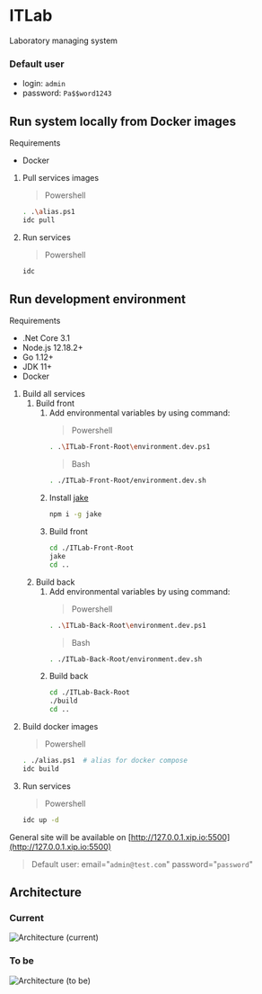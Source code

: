 # ITLab
Laboratory managing system

### Default user
* login: `admin`
* password: `Pa$$word1243`


## Run system locally from Docker images
Requirements

- Docker

1. Pull services images
    > Powershell
    ```bash
    . .\alias.ps1
    idc pull
    ```
2. Run services
    > Powershell
    ```bash
    idc
    ```


## Run development environment
Requirements

- .Net Core 3.1
- Node.js 12.18.2+
- Go 1.12+
- JDK 11+
- Docker


1. Build all services
    1. Build front
        1. Add environmental variables by using command:
            > Powershell
            ```bash
            . .\ITLab-Front-Root\environment.dev.ps1
            ```
            > Bash
            ```bash
            . ./ITLab-Front-Root/environment.dev.sh
            ```
        2. Install [jake](https://jakejs.com/)
            ```bash
            npm i -g jake
            ```
        3. Build front
            ```bash
            cd ./ITLab-Front-Root
            jake
            cd ..
            ```
    2. Build back
        1. Add environmental variables by using command:
            > Powershell
            ```bash
            . .\ITLab-Back-Root\environment.dev.ps1
            ```
            > Bash
            ```bash
            . ./ITLab-Back-Root/environment.dev.sh
            ```
        2. Build back
            ```bash
            cd ./ITLab-Back-Root
            ./build
            cd ..
            ```
2. Build docker images
    > Powershell
    ```bash
    . ./alias.ps1  # alias for docker compose
    idc build
    ```
3. Run services
    > Powershell
    ```bash
    idc up -d
    ```
General site will be available on [http://127.0.0.1.xip.io:5500](http://127.0.0.1.xip.io:5500)
> Default user: email="`admin@test.com`" password="`password`"
## Architecture
### Current
![Architecture (current)](docs/img/CurrentArchitecture.png)
### To be
![Architecture (to be)](docs/img/ToBeArchitecture.png)

